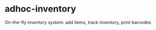 adhoc-inventory
===============

On-the-fly inventory system: add items, track inventory, print barcodes
